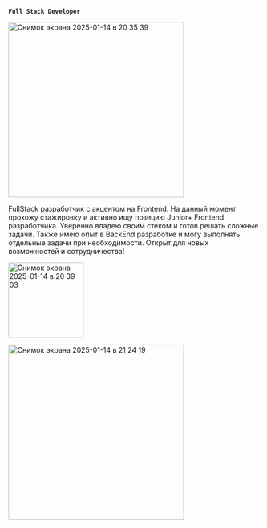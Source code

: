 **`Full Stack Developer`**

<img width="350" alt="Снимок экрана 2025-01-14 в 20 35 39" src="https://github.com/user-attachments/assets/420372e0-46da-4076-9909-6b9eefe6fa92" />

<p>
FullStack разработчик с акцентом на Frontend. На данный момент прохожу стажировку и активно ищу позицию Junior+ Frontend разработчика. Уверенно владею своим стеком и готов решать сложные задачи. Также имею опыт в BackEnd разработке и могу выполнять отдельные задачи при необходимости. Открыт для новых возможностей и сотрудничества!
</p>

<img width="150" alt="Снимок экрана 2025-01-14 в 20 39 03" src="https://github.com/user-attachments/assets/95247a7e-df51-4abc-adf6-6420fbcf76d4" />

<p>
	
</p>

<div>
	<img width="350" alt="Снимок экрана 2025-01-14 в 21 24 19" src="https://github.com/user-attachments/assets/6c4f2d65-35e3-4385-8186-2ea21b0accbf" />
	
</div>
